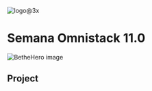  ![logo@3x](https://user-images.githubusercontent.com/23077892/78855376-1e93a980-79fa-11ea-87b8-a4adc1dfd7a3.png)


# Semana Omnistack 11.0

![BetheHero image](https://user-images.githubusercontent.com/23077892/78857381-a92ad780-79ff-11ea-8c85-0e1ad2cd1b4f.png)

## Project
